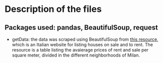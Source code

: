 # Description of the files
## Packages used: pandas, BeautifulSoup, request
- getData: the data was scraped using BeautifulSoup from [this resource](https://www.immobiliare.it/mercato-immobiliare/lombardia/milano/), which is an Italian website for listing houses on sale and to rent. The resource is a table listing the avaìerage prices of rent and sale per square meter, divided in the different neighborhoods of Milan.
